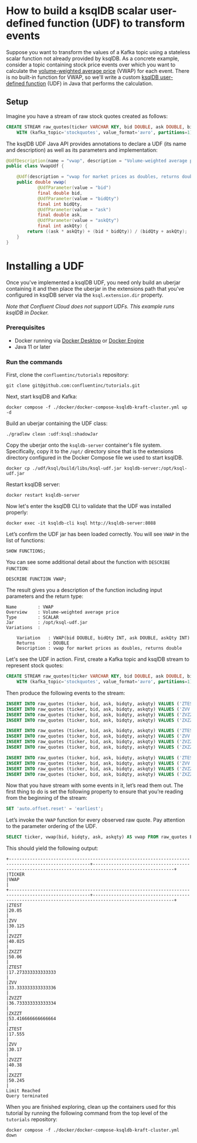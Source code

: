 <!-- title: How to build a ksqlDB scalar user-defined function (UDF) to transform events -->
<!-- description: In this tutorial, learn how to build a ksqlDB scalar user-defined function (UDF) to transform events, with step-by-step instructions and supporting code. -->

# How to build a ksqlDB scalar user-defined function (UDF) to transform events

Suppose you want to transform the values of a Kafka topic using a stateless scalar function not already provided by ksqlDB. As a concrete example,
consider a topic containing stock price events over which you want to calculate the [volume-weighted average price](https://en.wikipedia.org/wiki/Volume-weighted_average_price) (VWAP) for each event.
There is no built-in function for VWAP, so we'll write a custom [ksqlDB user-defined function](https://docs.ksqldb.io/en/latest/concepts/functions/#udfs) (UDF) in Java that performs the calculation.

## Setup

Imagine you have a stream of raw stock quotes created as follows:

```sql
CREATE STREAM raw_quotes(ticker VARCHAR KEY, bid DOUBLE, ask DOUBLE, bidqty INT, askqty INT)
    WITH (kafka_topic='stockquotes', value_format='avro', partitions=1);
```

The ksqlDB UDF Java API provides annotations to declare a UDF (its name and description) as well as its parameters and implementation:

```java
@UdfDescription(name = "vwap", description = "Volume-weighted average price")
public class VwapUdf {

    @Udf(description = "vwap for market prices as doubles, returns double")
    public double vwap(
            @UdfParameter(value = "bid")
            final double bid,
            @UdfParameter(value = "bidQty")
            final int bidQty,
            @UdfParameter(value = "ask")
            final double ask,
            @UdfParameter(value = "askQty")
            final int askQty) {
        return ((ask * askQty) + (bid * bidQty)) / (bidQty + askQty);
    }
}
```

# Installing a UDF

Once you've implemented a ksqlDB UDF, you need only build an uberjar containing it and then place the uberjar in the extensions path that you've configured
in ksqlDB server via the `ksql.extension.dir` property.

*_Note that Confluent Cloud does not support UDFs. This example runs ksqlDB in Docker._*


### Prerequisites

* Docker running via [Docker Desktop](https://docs.docker.com/desktop/) or [Docker Engine](https://docs.docker.com/engine/install/)
* Java 11 or later

### Run the commands

First, clone the `confluentinc/tutorials` repository:

```shell
git clone git@github.com:confluentinc/tutorials.git
```

Next, start ksqlDB and Kafka:

 ```shell
 docker compose -f ./docker/docker-compose-ksqldb-kraft-cluster.yml up -d
 ```

Build an uberjar containing the UDF class:

```shell
./gradlew clean :udf:ksql:shadowJar
```

Copy the uberjar onto the `ksqldb-server` container's file system. Specifically, copy it to the `/opt/` directory since that is the extensions directory configured in the Docker Compose file we used to start ksqlDB.

```shell
docker cp ./udf/ksql/build/libs/ksql-udf.jar ksqldb-server:/opt/ksql-udf.jar
```

Restart ksqlDB server:

```shell
docker restart ksqldb-server
```

Now let's enter the ksqlDB CLI to validate that the UDF was installed properly:

```shell
docker exec -it ksqldb-cli ksql http://ksqldb-server:8088
```

Let’s confirm the UDF jar has been loaded correctly. You will see `VWAP` in the list of functions:

```noformat
SHOW FUNCTIONS;
```

You can see some additional detail about the function with `DESCRIBE FUNCTION`:

```noformat
DESCRIBE FUNCTION VWAP;
```

The result gives you a description of the function including input parameters and the return type:

```noformat
Name        : VWAP
Overview    : Volume-weighted average price
Type        : SCALAR
Jar         : /opt/ksql-udf.jar
Variations  :

	Variation   : VWAP(bid DOUBLE, bidQty INT, ask DOUBLE, askQty INT)
	Returns     : DOUBLE
	Description : vwap for market prices as doubles, returns double
```

Let's see the UDF in action. First, create a Kafka topic and ksqlDB stream to represent stock quotes:

```sql
CREATE STREAM raw_quotes(ticker VARCHAR KEY, bid DOUBLE, ask DOUBLE, bidqty INT, askqty INT)
    WITH (kafka_topic='stockquotes', value_format='avro', partitions=1);
```

Then produce the following events to the stream:

```sql
INSERT INTO raw_quotes (ticker, bid, ask, bidqty, askqty) VALUES ('ZTEST', 15.00, 25.10, 100, 100);
INSERT INTO raw_quotes (ticker, bid, ask, bidqty, askqty) VALUES ('ZVV',   25.00, 35.25, 100, 100);
INSERT INTO raw_quotes (ticker, bid, ask, bidqty, askqty) VALUES ('ZVZZT', 35.00, 45.05, 100, 100);
INSERT INTO raw_quotes (ticker, bid, ask, bidqty, askqty) VALUES ('ZXZZT', 45.00, 55.12, 100, 100);

INSERT INTO raw_quotes (ticker, bid, ask, bidqty, askqty) VALUES ('ZTEST', 10.00, 20.91, 50, 100);
INSERT INTO raw_quotes (ticker, bid, ask, bidqty, askqty) VALUES ('ZVV',   30.00, 40.00, 100, 50);
INSERT INTO raw_quotes (ticker, bid, ask, bidqty, askqty) VALUES ('ZVZZT', 30.00, 40.10, 50, 100);
INSERT INTO raw_quotes (ticker, bid, ask, bidqty, askqty) VALUES ('ZXZZT', 50.00, 60.25, 100, 50);

INSERT INTO raw_quotes (ticker, bid, ask, bidqty, askqty) VALUES ('ZTEST', 15.00, 20.11, 100, 100);
INSERT INTO raw_quotes (ticker, bid, ask, bidqty, askqty) VALUES ('ZVV',   25.00, 35.34, 100, 100);
INSERT INTO raw_quotes (ticker, bid, ask, bidqty, askqty) VALUES ('ZVZZT', 35.00, 45.76, 100, 100);
INSERT INTO raw_quotes (ticker, bid, ask, bidqty, askqty) VALUES ('ZXZZT', 45.00, 55.49, 100, 100);
```

Now that you have stream with some events in it, let’s read them out. The first thing to do is set the following property to ensure that you’re reading from the beginning of the stream:

```sql
SET 'auto.offset.reset' = 'earliest';
```

Let’s invoke the `VWAP` function for every observed raw quote. Pay attention to the parameter ordering of the UDF.

```sql
SELECT ticker, vwap(bid, bidqty, ask, askqty) AS vwap FROM raw_quotes EMIT CHANGES LIMIT 12;
```

This should yield the following output:
```noformat
+-----------------------------------------------------------------------------------------------------+-----------------------------------------------------------------------------------------------------+
|TICKER                                                                                               |VWAP                                                                                                 |
+-----------------------------------------------------------------------------------------------------+-----------------------------------------------------------------------------------------------------+
|ZTEST                                                                                                |20.05                                                                                                |
|ZVV                                                                                                  |30.125                                                                                               |
|ZVZZT                                                                                                |40.025                                                                                               |
|ZXZZT                                                                                                |50.06                                                                                                |
|ZTEST                                                                                                |17.273333333333333                                                                                   |
|ZVV                                                                                                  |33.333333333333336                                                                                   |
|ZVZZT                                                                                                |36.733333333333334                                                                                   |
|ZXZZT                                                                                                |53.416666666666664                                                                                   |
|ZTEST                                                                                                |17.555                                                                                               |
|ZVV                                                                                                  |30.17                                                                                                |
|ZVZZT                                                                                                |40.38                                                                                                |
|ZXZZT                                                                                                |50.245                                                                                               |
Limit Reached
Query terminated
```

When you are finished exploring, clean up the containers used for this tutorial by running the following command from the top level of the `tutorials` repository:

```shell
docker compose -f ./docker/docker-compose-ksqldb-kraft-cluster.yml down
```
